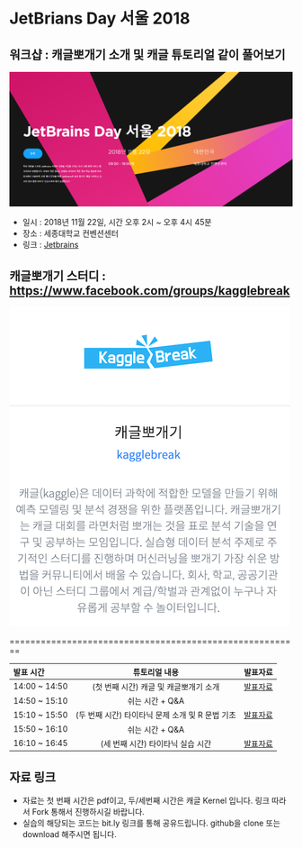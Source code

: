 # JetBrians Day 서울 2018

## 워크샵 : 캐글뽀개기 소개 및 캐글 튜토리얼 같이 풀어보기
![jetbrain](./img/jetbrainday2018.PNG)

- 일시 : 2018년 11월 22일, 시간 오후 2시 ~ 오후 4시 45분
- 장소 : 세종대학교 컨벤션센터
- 링크 : [Jetbrains](https://info.jetbrains.com/jetbrains-day-seoul-2018.html)

## 캐글뽀개기 스터디 : https://www.facebook.com/groups/kagglebreak

![kagglebreak](./img/kagglebreak.png)

========================================================
<br>

| 발표 시간  | 튜토리얼 내용 | 발표자료 |
| :------------ | :-----------: | :-----------: |
| 14:00 ~ 14:50   | (첫 번째 시간) 캐글 및 캐글뽀개기 소개|[발표자료]()|
| 14:50 ~ 15:10   | 쉬는 시간 + Q&A||
| 15:10 ~ 15:50   | (두 번째 시간) 타이타닉 문제 소개 및 R 문법 기초 |[발표자료](https://www.kaggle.com/syleeie/jetbrain-days-kr-2018-r-basic-kagglebreak?scriptVersionId=7604388)|
| 15:50 ~ 16:10   | 쉬는 시간 + Q&A||
| 16:10 ~ 16:45   | (세 번째 시간) 타이타닉 실습 시간|[발표자료](https://bit.ly/2A8uYhp)|

## 자료 링크
- 자료는 첫 번째 시간은 pdf이고, 두/세번째 시간은 캐글 Kernel 입니다. 링크 따라서 Fork 통해서 진행하시길 바랍니다. 
- 실습의 해당되는 코드는 bit.ly 링크를 통해 공유드립니다. github을 clone 또는 download 해주시면 됩니다.
